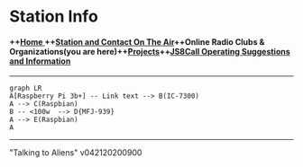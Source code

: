 

# Station Info

#### ++[Home ](index.md) ++[Station and Contact On The Air](ontheair.md)++Online Radio Clubs & Organizations(you are here)++[Projects](projects.md)++[JS8Call Operating Suggestions and Information](js8opsuggestions.md)
---
```mermaid
graph LR
A[Raspberry Pi 3b+] -- Link text --> B(IC-7300)
A --> C(Raspbian) 
B -- <100w  --> D{MFJ-939}
A --> E(Raspbian)
A
```
---
  "Talking to Aliens" v042120200900
<!--stackedit_data:
eyJoaXN0b3J5IjpbNzY1NDcyOTQ2LC05MTM0OTEzNzBdfQ==
-->